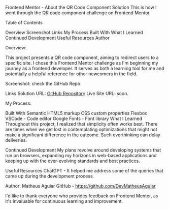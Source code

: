 Frontend Mentor - About the QR Code Component Solution
This is how I went through the QR code component challenge on Frontend Mentor.

Table of Contents

Overview
  Screenshot
  Links
My Process
  Built With
  What I Learned
  Continued Development
  Useful Resources
Author

Overview:

This project presents a QR code component, aiming to redirect users to a specific site. I chose this Frontend Mentor challenge as I'm beginning my journey as a frontend developer. It serves as both a learning tool for me and potentially a helpful reference for other newcomers in the field.

Screenshot: check the GitHub Repo.

Links
Solution URL: [GitHub Repository](https://github.com/DevMatheusAguiar/qr-code-solution)
Live Site URL: soon.

My Process:

Built With
  Semantic HTML5 markup
  CSS custom properties
  Flexbox
  VSCode - Code editor
  Google Fonts - Font library
What I Learned
  Throughout this project, I realized that simplicity often works best. There are times when we get lost in contemplating optimizations that might not make a significant difference in the outcome. Such overthinking can delay deliveries.

Continued Development
 My plans revolve around developing systems that run on browsers, expanding my horizons in web-based applications and keeping up with the ever-evolving standards and best practices.

Useful Resources
 ChatGPT - It helped me address some of the queries that came up during the development process.

Author: Matheus Aguiar
GitHub - https://github.com/DevMatheusAguiar

 I'd like to thank everyone who provides feedback on Frontend Mentor, as it's invaluable for continuous learning and improvement.
